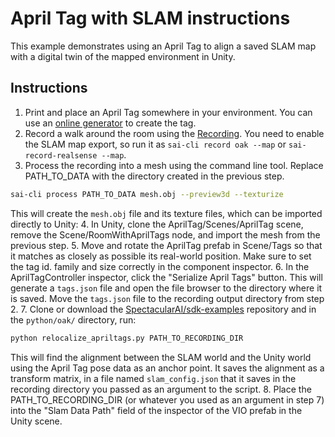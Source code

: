 # April Tag with SLAM instructions

This example demonstrates using an April Tag to align a saved SLAM map with a digital twin of the mapped environment in Unity. 

## Instructions

1. Print and place an April Tag somewhere in your environment. You can use an [online generator](https://chaitanyantr.github.io/apriltag.html) to create the tag.
2. Record a walk around the room using the [Recording](https://spectacularai.github.io/docs/sdk/recording.html). You need to enable the SLAM map export, so run it as `sai-cli record oak --map` or `sai-record-realsense --map`.
3. Process the recording into a mesh using the command line tool. Replace PATH_TO_DATA with the directory created in the previous step.
```bash
sai-cli process PATH_TO_DATA mesh.obj --preview3d --texturize
```
This will create the `mesh.obj` file and its texture files, which can be imported directly to Unity:
4. In Unity, clone the AprilTag/Scenes/AprilTag scene, remove the Scene/RoomWithAprilTags node, and import the mesh from the previous step.
5. Move and rotate the AprilTag prefab in Scene/Tags so that it matches as closely as possible its real-world position. Make sure to set the tag id. family and size correctly in the component inspector.
6. In the AprilTagController inspector, click the "Serialize April Tags" button. This will generate a `tags.json` file and open the file browser to the directory where it is saved. Move the `tags.json` file to the recording output directory from step 2.
7. Clone or download the [SpectacularAI/sdk-examples](https://github.com/SpectacularAI/sdk-examples) repository and in the `python/oak/` directory, run:
```bash
python relocalize_apriltags.py PATH_TO_RECORDING_DIR
```
This will find the alignment between the SLAM world and the Unity world using the April Tag pose data as an anchor point. It saves the alignment as a transform matrix, in a file named `slam_config.json` that it saves in the recording directory you passed as an argument to the script.
8. Place the PATH_TO_RECORDING_DIR (or whatever you used as an argument in step 7) into the "Slam Data Path" field of the inspector of the VIO prefab in the Unity scene.
